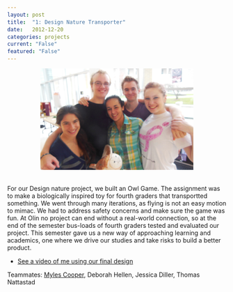 ```yaml
---
layout: post
title:  "1: Design Nature Transporter"
date:   2012-12-20
categories: projects
current: "False"
featured: "False"
---
```


<center><img src="images/projects/transporterteam.jpg" width="70%"></center><br> 

For our Design nature project, we built an Owl Game. The assignment was to make a biologically inspired toy for fourth graders that transportted something. We went through many iterations, as flying is not an easy motion to mimac. We had to address safety concerns and make sure the game was fun. At Olin no project can end without a real-world connection, so at the end of the semester bus-loads of fourth graders tested and evaluated our project. This semester gave us a new way of approaching learning and academics, one where we drive our studies and take risks to build a better product. 



* [See a video of me using our final design](https://www.dropbox.com/s/3fxtax7nc4xswfd/Me_playing_game.MOV?dl=0)

Teammates: [Myles Cooper](http://mylescooper.me), Deborah Hellen, Jessica Diller, Thomas Nattastad